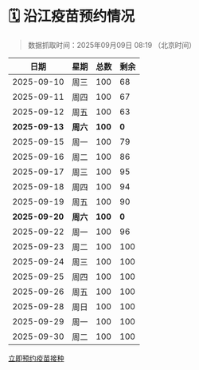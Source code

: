 # 🗓️ 沿江疫苗预约情况

> 数据抓取时间：2025年09月09日 08:19 （北京时间）

| 日期 | 星期 | 总数 | 剩余 |
|------|------|------|------|
| 2025-09-10 | 周三 | 100 | 68 |
| 2025-09-11 | 周四 | 100 | 67 |
| 2025-09-12 | 周五 | 100 | 63 |
| **2025-09-13** | **周六** | **100** | **0** |
| 2025-09-15 | 周一 | 100 | 79 |
| 2025-09-16 | 周二 | 100 | 86 |
| 2025-09-17 | 周三 | 100 | 95 |
| 2025-09-18 | 周四 | 100 | 94 |
| 2025-09-19 | 周五 | 100 | 90 |
| **2025-09-20** | **周六** | **100** | **0** |
| 2025-09-22 | 周一 | 100 | 96 |
| 2025-09-23 | 周二 | 100 | 100 |
| 2025-09-24 | 周三 | 100 | 100 |
| 2025-09-25 | 周四 | 100 | 100 |
| 2025-09-26 | 周五 | 100 | 100 |
| 2025-09-28 | 周日 | 100 | 100 |
| 2025-09-29 | 周一 | 100 | 100 |
| 2025-09-30 | 周二 | 100 | 100 |


<div class="button-container">
<a class="btn" href="http://yfzweb.ishequ.net/#/login" target="_blank">立即预约疫苗接种</a>
</div>
